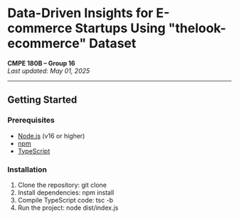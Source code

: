 # Data-Driven Insights for E-commerce Startups Using "thelook-ecommerce" Dataset

**CMPE 180B – Group 16**  
_Last updated: May 01, 2025_

---

## Getting Started

### Prerequisites

- [Node.js](https://nodejs.org/) (v16 or higher)
- [npm](https://www.npmjs.com/)
- [TypeScript](https://www.typescriptlang.org/)

### Installation

1. Clone the repository: git clone <your-repo-url>
2. Install dependencies: npm install
3. Compile TypeScript code: tsc -b
4. Run the project: node dist/index.js



